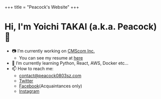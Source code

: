 +++
title = "Peacock's Website"
+++

# Hi, I'm Yoichi TAKAI (a.k.a. Peacock) :clap:

- :camera: I’m currently working on [CMScom Inc.](https://www.cmscom.jp)
    - You can see my resume at [here](content/resume.md)
- :seedling: I’m currently learning Python, React, AWS, Docker etc...
- :mailbox: How to reach me:
    - [contact@peacock0803sz.com](mailto://contact@peacock0803sz.com)
    - [Twitter](https://twitter.com/peacock0803sz)
    - [Facebook](https://www.facebook.com/peacock0803sz)(Acquaintances only)
    - [Instagram](https://www.instagram.com/peacock0803sz/)

